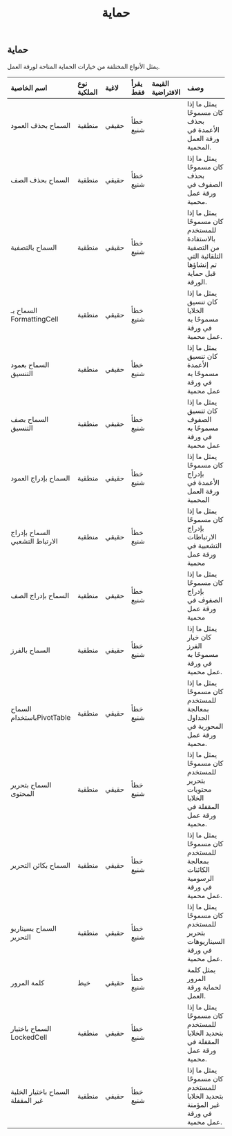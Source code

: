 ﻿---
title: حماية
second_title: Aspose.Cells Cloud Documen
type: docs
url: /ar/specification/model/protection/
description: "Aspose.Cells مواصفات النموذج السحابي: الحماية. تعامل بسهولة مع Excel ومستندات جداول البيانات الأخرى التي تحتوي على ميزات مثل الفتح والتوليد والتحرير والتقسيم والدمج والمقارنة والتحويل"
kwords: Excel, Office, جدول البيانات, Cloud REST API, الحماية
weight: 50
---
## **حماية**

 يمثل الأنواع المختلفة من خيارات الحماية المتاحة لورقة العمل.

| اسم الخاصية| نوع الملكية| لاغية| يقرأ فقط| القيمة الافتراضية| وصف|
|:- |:- |:- |:- |:- |:- |
| السماح بحذف العمود| منطقية| حقيقي| خطأ شنيع|| يمثل ما إذا كان مسموحًا بحذف الأعمدة في ورقة العمل المحمية.|
| السماح بحذف الصف| منطقية| حقيقي| خطأ شنيع|| يمثل ما إذا كان مسموحًا بحذف الصفوف في ورقة عمل محمية.|
| السماح بالتصفية| منطقية| حقيقي| خطأ شنيع||يمثل ما إذا كان مسموحًا للمستخدم بالاستفادة من التصفية التلقائية التي تم إنشاؤها قبل حماية الورقة.|
| السماح بـ FormattingCell| منطقية| حقيقي| خطأ شنيع|| يمثل ما إذا كان تنسيق الخلايا مسموحًا به في ورقة عمل محمية.|
| السماح بعمود التنسيق| منطقية| حقيقي| خطأ شنيع|| يمثل ما إذا كان تنسيق الأعمدة مسموحًا به في ورقة عمل محمية|
| السماح بصف التنسيق| منطقية| حقيقي| خطأ شنيع|| يمثل ما إذا كان تنسيق الصفوف مسموحًا به في ورقة عمل محمية|
| السماح بإدراج العمود| منطقية| حقيقي| خطأ شنيع|| يمثل ما إذا كان مسموحًا بإدراج الأعمدة في ورقة العمل المحمية|
| السماح بإدراج الارتباط التشعبي| منطقية| حقيقي| خطأ شنيع|| يمثل ما إذا كان مسموحًا بإدراج الارتباطات التشعبية في ورقة عمل محمية|
| السماح بإدراج الصف| منطقية| حقيقي| خطأ شنيع|| يمثل ما إذا كان مسموحًا بإدراج الصفوف في ورقة عمل محمية|
| السماح بالفرز| منطقية| حقيقي| خطأ شنيع|| يمثل ما إذا كان خيار الفرز مسموحًا به في ورقة عمل محمية.|
| السماح باستخدامPivotTable| منطقية| حقيقي| خطأ شنيع|| يمثل ما إذا كان مسموحًا للمستخدم بمعالجة الجداول المحورية في ورقة عمل محمية.|
|السماح بتحرير المحتوى| منطقية| حقيقي| خطأ شنيع|| يمثل ما إذا كان مسموحًا للمستخدم بتحرير محتويات الخلايا المقفلة في ورقة عمل محمية.|
| السماح بكائن التحرير| منطقية| حقيقي| خطأ شنيع|| يمثل ما إذا كان مسموحًا للمستخدم بمعالجة الكائنات الرسومية في ورقة عمل محمية.|
| السماح بسيناريو التحرير| منطقية| حقيقي| خطأ شنيع|| يمثل ما إذا كان مسموحًا للمستخدم بتحرير السيناريوهات في ورقة عمل محمية.|
| كلمة المرور| خيط| حقيقي| خطأ شنيع|| يمثل كلمة المرور لحماية ورقة العمل.|
| السماح باختيار LockedCell| منطقية| حقيقي| خطأ شنيع|| يمثل ما إذا كان مسموحًا للمستخدم بتحديد الخلايا المقفلة في ورقة عمل محمية.|
| السماح باختيار الخلية غير المقفلة| منطقية| حقيقي| خطأ شنيع|| يمثل ما إذا كان مسموحًا للمستخدم بتحديد الخلايا غير المؤمنة في ورقة عمل محمية.|

